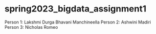 # spring2023_bigdata_assignment1
Person 1: Lakshmi Durga Bhavani Manchineella
Person 2: Ashwini Madiri
Person 3: Nicholas Romeo
